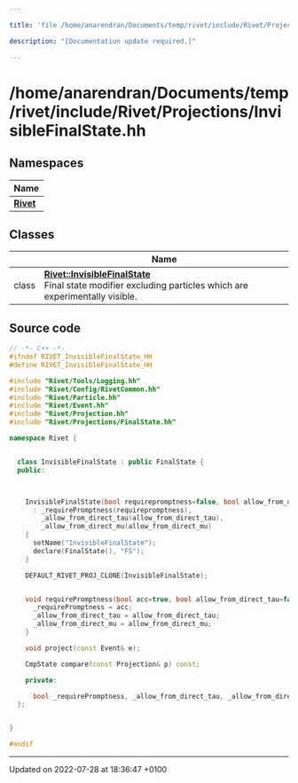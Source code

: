 ```yaml
---

title: 'file /home/anarendran/Documents/temp/rivet/include/Rivet/Projections/InvisibleFinalState.hh'

description: "[Documentation update required.]"

---
```


# /home/anarendran/Documents/temp/rivet/include/Rivet/Projections/InvisibleFinalState.hh



## Namespaces

| Name           |
| -------------- |
| **[Rivet](/documentation/code/namespaces/namespacerivet/)**  |

## Classes

|                | Name           |
| -------------- | -------------- |
| class | **[Rivet::InvisibleFinalState](/documentation/code/classes/classrivet_1_1invisiblefinalstate/)** <br>Final state modifier excluding particles which are experimentally visible.  |




## Source code

```cpp
// -*- C++ -*-
#ifndef RIVET_InvisibleFinalState_HH
#define RIVET_InvisibleFinalState_HH

#include "Rivet/Tools/Logging.hh"
#include "Rivet/Config/RivetCommon.hh"
#include "Rivet/Particle.hh"
#include "Rivet/Event.hh"
#include "Rivet/Projection.hh"
#include "Rivet/Projections/FinalState.hh"

namespace Rivet {


  class InvisibleFinalState : public FinalState {
  public:



    InvisibleFinalState(bool requirepromptness=false, bool allow_from_direct_tau=false, bool allow_from_direct_mu=false)
      : _requirePromptness(requirepromptness), 
        _allow_from_direct_tau(allow_from_direct_tau), 
        _allow_from_direct_mu(allow_from_direct_mu)
    {
      setName("InvisibleFinalState");
      declare(FinalState(), "FS");
    }

    DEFAULT_RIVET_PROJ_CLONE(InvisibleFinalState);


    void requirePromptness(bool acc=true, bool allow_from_direct_tau=false, bool allow_from_direct_mu=false) {
      _requirePromptness = acc;
      _allow_from_direct_tau = allow_from_direct_tau;
      _allow_from_direct_mu = allow_from_direct_mu;
    }

    void project(const Event& e);

    CmpState compare(const Projection& p) const;

    private:

      bool _requirePromptness, _allow_from_direct_tau, _allow_from_direct_mu;
  };


}

#endif
```


-------------------------------

Updated on 2022-07-28 at 18:36:47 +0100
